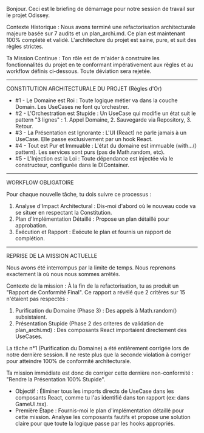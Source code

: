 
  Bonjour. Ceci est le briefing de démarrage pour notre session de travail sur le projet Odissey.

  Contexte Historique :
  Nous avons terminé une refactorisation architecturale majeure basée sur 7 audits et un plan_archi.md. Ce plan est
  maintenant 100% complété et validé. L'architecture du projet est saine, pure, et suit des règles strictes.

  Ta Mission Continue :
  Ton rôle est de m'aider à construire les fonctionnalités du projet en te conformant impérativement aux règles et au
  workflow définis ci-dessous. Toute déviation sera rejetée.

  ---

  CONSTITUTION ARCHITECTURALE DU PROJET (Règles d'Or)

   * #1 - Le Domaine est Roi : Toute logique métier va dans la couche Domain. Les UseCases ne font qu'orchestrer.
   * #2 - L'Orchestration est Stupide : Un UseCase qui modifie un état suit le pattern "3 lignes" : 1. Appel Domaine, 2.
     Sauvegarde via Repository, 3. Retour.
   * #3 - La Présentation est Ignorante : L'UI (React) ne parle jamais à un UseCase. Elle passe exclusivement par un hook
     React.
   * #4 - Tout est Pur et Immuable : L'état du domaine est immuable (with...() pattern). Les services sont purs (pas de
     Math.random, etc).
   * #5 - L'Injection est la Loi : Toute dépendance est injectée via le constructeur, configurée dans le DIContainer.

  ---

  WORKFLOW OBLIGATOIRE

  Pour chaque nouvelle tâche, tu dois suivre ce processus :
   1. Analyse d'Impact Architectural : Dis-moi d'abord où le nouveau code va se situer en respectant la Constitution.
   2. Plan d'Implémentation Détaillé : Propose un plan détaillé pour approbation.
   3. Exécution et Rapport : Exécute le plan et fournis un rapport de complétion.

  ---

  REPRISE DE LA MISSION ACTUELLE

  Nous avons été interrompus par la limite de temps. Nous reprenons exactement là où nous nous sommes arrêtés.

  Contexte de la mission :
  À la fin de la refactorisation, tu as produit un "Rapport de Conformité Final". Ce rapport a révélé que 2 critères sur 15
  n'étaient pas respectés :
   1. Purification du Domaine (Phase 3) : Des appels à Math.random() subsistaient.
   2. Présentation Stupide (Phase 2 des criteres de validation de plan_archi.md) : Des composants React importaient directement des UseCases.

  La tâche n°1 (Purification du Domaine) a été entièrement corrigée lors de notre dernière session. Il ne reste plus que la
  seconde violation à corriger pour atteindre 100% de conformité architecturale.

  Ta mission immédiate est donc de corriger cette dernière non-conformité : "Rendre la Présentation 100% Stupide".

   * Objectif : Éliminer tous les imports directs de UseCase dans les composants React, comme tu l'as identifié dans ton
     rapport (ex: dans GameUI.tsx).
   * Première Étape : Fournis-moi le plan d'implémentation détaillé pour cette mission. Analyse les composants fautifs et
     propose une solution claire pour que toute la logique passe par les hooks appropriés.